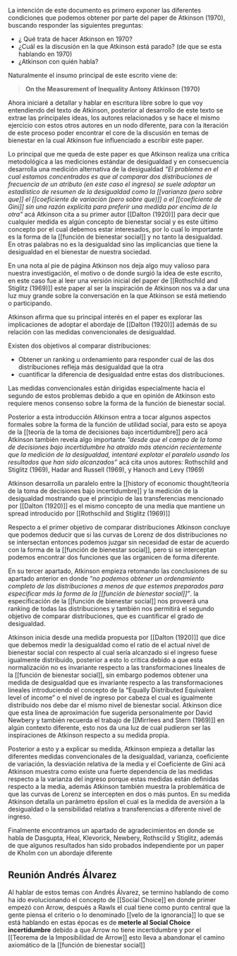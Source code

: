 La intención de este documento es primero exponer las diferentes condiciones que podemos obtener por parte del paper de Atkinson (1970), buscando responder las siguientes preguntas:

- ¿ Qué trata de hacer Atkinson en 1970?
- ¿Cuál es la discusión en la que Atkinson está parado? (de que se esta hablando en 1970)
- ¿Atkinson con quién habla?

Naturalmente el insumo principal de este escrito viene de:

> **On the Measurement of Inequality
> Antony Atkinson (1970)**

Ahora iniciaré a detallar y hablar en escritura libre sobre lo que voy entendiendo del texto de Atkinson, posterior al desarrollo de este texto se extrae las principales ideas, los autores relacionados y se hace el mismo ejercicio con estos otros autores en un nodo diferente, para con la iteración de este proceso poder encontrar el core de la discusión en temas de bienestar en la cual Atkinson fue influenciado a escribir este paper.

Lo principal que me queda de este paper es que Atkinson realiza una crítica metodológica a las mediciones estándar de desigualdad y en consecuencia desarrolla una medición alternativa de la desigualdad *"El problema en el cual estamos concentrados es que al comparar dos distribuciones de frecuencia de un atributo (en este caso el ingreso) se suele adoptar un estadístico de resumen de la desigualdad como la [[varianza (pero sobre que]] el [[coeficiente de variación (pero sobre que)]] o el [[coeficiente de Gini]] sin una razón explícita para preferir una medida por encima de la otra"* acá Atkinson cita a su primer autor [[Dalton (1920)]] para decir que cualquier medida es algún concepto de bienestar social y es este último concepto por el cual debemos estar interesados, por lo cual lo importante es la forma de la [[función de bienestar social]] y no tanto la desigualdad. En otras palabras no es la desigualdad sino las implicancias que tiene la desigualdad en el bienestar de nuestra sociedad.

En una nota al pie de página Atkinson nos deja algo muy valioso para nuestra investigación, el motivo o de donde surgió la idea de este escrito, en este caso fue al leer una versión inicial del paper de [[Rothschild and Stiglitz (1969)]] este paper al ser la inspiración de Atkinson nos va a dar una luz muy grande sobre la conversación en la que Atkinson se está metiendo o participando. 

Atkinson afirma que su principal interés en el paper es explorar las implicaciones de adoptar el abordaje de [[Dalton (1920)]] además de su relación con las medidas convencionales de desigualdad.

Existen dos objetivos al comparar distribuciones:

- Obtener un ranking u ordenamiento para responder cual de las dos distribuciones refleja más desigualdad que la otra
- cuantificar la diferencia de desigualdad entre estas dos distribuciones.

Las medidas convencionales están dirigidas especialmente hacia el segundo de estos problemas debido a que en opinión de Atkinson esto requiere menos consenso sobre la forma de la función de bienestar social.

Posterior a esta introducción Atkinson entra a tocar algunos aspectos formales sobre la forma de la función de utilidad social, para esto se apoya de la [[teoría de la toma de decisiones bajo incertidumbre]] pero acá Atkinson también revela algo importante *“desde que el campo de la toma de decisiones bajo incertidumbre ha atraído más atención recientemente que la medición de la desigualdad, intentaré explotar el paralelo usando los resultados que han sido alcanzados”* acá cita unos autores: Rothschild and Stiglitz (1969), Hadar and Russell (1969), y Hanoch and Levy (1969)

Atkinson desarrolla un paralelo entre la [[history of economic thought/teoría de la toma de decisiones bajo incertidumbre]] y la medición de la desigualdad mostrando que el principio de las transferencias mencionado por [[Dalton (1920)]] es el mismo concepto de una media que mantiene un spread introducido por [[Rothschild and Stiglitz (1969)]]

Respecto a el primer objetivo de comparar distribuciones Atkinson concluye que podemos deducir que si las curvas de Lorenz de dos distribuciones no se intersectan entonces podemos juzgar sin necesidad de estar de acuerdo con la forma de la [[función de bienestar social]], pero si se interceptan podemos encontrar dos funciones que las organicen de forma diferente.

En su tercer apartado, Atkinson empieza retomando las conclusiones de su apartado anterior en donde *“no podemos obtener un ordenamiento completo de las distribuciones a menos de que estemos preparados para especificar más la forma de la [[función de bienestar social]]”*. la especificación de la [[función de bienestar social]] nos proveerá una ranking de todas las distribuciones y también nos permitirá el segundo objetivo de comparar distribuciones, que es cuantificar el grado de desigualdad.

Atkinson inicia desde una medida propuesta por [[Dalton (1920)]] que dice que debemos medir la desigualdad como el ratio de el actual nivel de bienestar social con respecto al cual sería alcanzado si el ingreso fuese igualmente distribuido, posterior a esto lo critica debido a que esta normalización no es invariante respecto a las transformaciones lineales de la [[función de bienestar social]], sin embargo podemos obtener una medida de desigualdad que es invariante respecto a las transformaciones lineales introduciendo el concepto de la “Equally Distributed Equivalent level of income” o el nivel de ingreso por cabeza el cual es igualmente distribuido nos debe dar el mismo nivel de bienestar social. Atkinson dice que esta línea de aproximación fue sugerida personalmente por David Newbery y también recuerda el trabajo de [[Mirrlees and Stern (1969)]] en algún contexto diferente, esto nos da una luz de cual pudieron ser las inspiraciones de Atkinson respecto a su medida propia.

Posterior a esto y a explicar su medida, Atkinson empieza a detallar las diferentes medidas convencionales de la desigualdad, varianza, coeficiente de variación, la desviación relativa de la media y el Coeficiente de Gini acá Atkinson muestra como existe una fuerte dependencia de las medidas respecto a la varianza del ingreso porque estas medidas están definidas respecto a la media, además Atkinson también muestra la problemática de que las curvas de Lorenz se intercepten en dos o más puntos. En su medida Atkinson detalla un parámetro épsilon el cual es la medida de aversión a la desigualdad o la sensibilidad relativa a transferencias a diferente nivel de ingreso.

Finalmente encontramos un apartado de agradecimientos en donde se habla de Dasgupta, Heal, Klevorick, Newbery, Rothscild y Stiglitz, además de que algunos resultados han sido probados independiente por un paper de Kholm con un abordaje diferente

## Reunión Andrés Álvarez

Al hablar de estos temas con Andrés Álvarez, se termino hablando de como ha ido evolucionando el concepto de [[Social Choice]] en donde primer empezó con Arrow, después a Rawls el cual tiene como punto central que la gente piensa el criterio o lo denominado [[velo de la ignorancia]] lo que se está hablando en estas épocas es de **meterle al Social Choice incertidumbre** debido a que Arrow no tiene incertidumbre y por el [[Teorema de la Imposibilidad de Arrow]] esto lleva a abandonar el camino axiomático de la [[función de bienestar social]]
